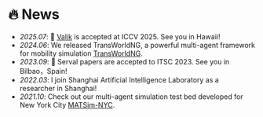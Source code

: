 
# 🔥 News
- *2025.07*: 🎉 [Valik](https://github.com/Wings-Of-Disaster/VaLiK) is accepted at ICCV 2025. See you in Hawaii!
- *2024.06*: We released TransWorldNG, a powerful multi-agent framework for mobility simulation [TransWorldNG](https://github.com/SACLabs/TransWorldNG). 
- *2023.09*: 🎉 Serval papers are accepted to ITSC 2023. See you in Bilbao，Spain!
- *2022.03*: I join Shanghai Artificial Intelligence Laboratory as a researcher in Shanghai!
- *2021.10*: Check out our multi-agent simulation test bed developed for New York City [MATSim-NYC](https://c2smarter.engineering.nyu.edu/development-and-tech-transfer-of-multi-agent-virtual-simulation-testbed-ecosystem/).

